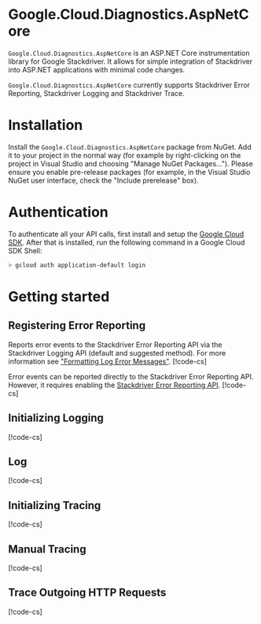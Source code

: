 # Google.Cloud.Diagnostics.AspNetCore

`Google.Cloud.Diagnostics.AspNetCore` is an ASP.NET Core instrumentation library for Google Stackdriver.
It allows for simple integration of Stackdriver into ASP.NET applications with minimal code changes.

`Google.Cloud.Diagnostics.AspNetCore` currently supports Stackdriver Error Reporting, Stackdriver Logging
and Stackdriver Trace.

# Installation

Install the `Google.Cloud.Diagnostics.AspNetCore` package from NuGet. Add it to your project in the normal way
(for example by right-clicking on the project in Visual Studio and choosing "Manage NuGet Packages...").
Please ensure you enable pre-release packages (for example, in the Visual Studio NuGet user interface,
check the "Include prerelease" box).

# Authentication

To authenticate all your API calls, first install and setup the
[Google Cloud SDK](https://cloud.google.com/sdk/). After that is
installed, run the following command in a Google Cloud SDK Shell:

```sh
> gcloud auth application-default login
```

# Getting started

## Registering Error Reporting

Reports error events to the Stackdriver Error Reporting API via the Stackdriver Logging API (default
and suggested method).  For more information see
["Formatting Log Error Messages"](https://cloud.google.com/error-reporting/docs/formatting-error-messages).
[!code-cs[](obj/snippets/Google.Cloud.Diagnostics.AspNetCore.AspNetCore.txt#ReportUnandledExceptions)]

Error events can be reported directly to the Stackdriver Error Reporting API.  However, it requires enabling
the [Stackdriver Error Reporting API](https://console.cloud.google.com/apis/api/clouderrorreporting.googleapis.com/overview).
[!code-cs[](obj/snippets/Google.Cloud.Diagnostics.AspNetCore.AspNetCore.txt#ReportUnandledExceptionsErrorReportingApi)]

## Initializing Logging

[!code-cs[](obj/snippets/Google.Cloud.Diagnostics.AspNetCore.AspNetCore.txt#RegisterGoogleLogger)]

## Log

[!code-cs[](obj/snippets/Google.Cloud.Diagnostics.AspNetCore.AspNetCore.txt#UseGoogleLogger)]

## Initializing Tracing

[!code-cs[](obj/snippets/Google.Cloud.Diagnostics.AspNetCore.AspNetCore.txt#RegisterGoogleTracer)]

## Manual Tracing

[!code-cs[](obj/snippets/Google.Cloud.Diagnostics.AspNetCore.AspNetCore.txt#UseTracer)]

## Trace Outgoing HTTP Requests

[!code-cs[](obj/snippets/Google.Cloud.Diagnostics.AspNetCore.AspNetCore.txt#TraceOutgoing)]
